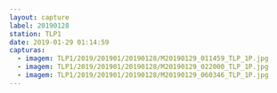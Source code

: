 ```yaml
---
layout: capture
label: 20190128
station: TLP1
date: 2019-01-29 01:14:59
capturas:
  - imagem: TLP1/2019/201901/20190128/M20190129_011459_TLP_1P.jpg
  - imagem: TLP1/2019/201901/20190128/M20190129_022000_TLP_1P.jpg
  - imagem: TLP1/2019/201901/20190128/M20190129_060346_TLP_1P.jpg
---
```

